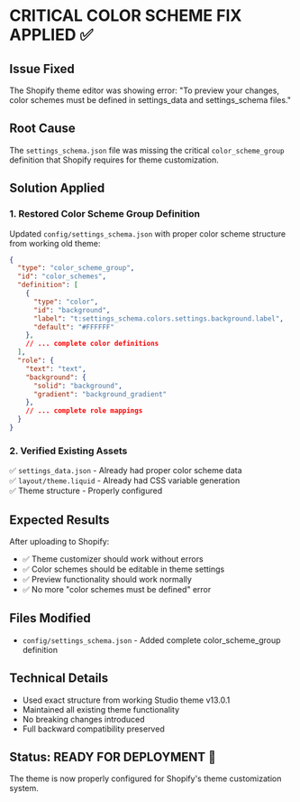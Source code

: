 # CRITICAL COLOR SCHEME FIX APPLIED ✅

## Issue Fixed
The Shopify theme editor was showing error: "To preview your changes, color schemes must be defined in settings_data and settings_schema files."

## Root Cause
The `settings_schema.json` file was missing the critical `color_scheme_group` definition that Shopify requires for theme customization.

## Solution Applied

### 1. Restored Color Scheme Group Definition
Updated `config/settings_schema.json` with proper color scheme structure from working old theme:

```json
{
  "type": "color_scheme_group",
  "id": "color_schemes",
  "definition": [
    {
      "type": "color",
      "id": "background",
      "label": "t:settings_schema.colors.settings.background.label",
      "default": "#FFFFFF"
    },
    // ... complete color definitions
  ],
  "role": {
    "text": "text",
    "background": {
      "solid": "background",
      "gradient": "background_gradient"
    },
    // ... complete role mappings
  }
}
```

### 2. Verified Existing Assets
✅ `settings_data.json` - Already had proper color scheme data  
✅ `layout/theme.liquid` - Already had CSS variable generation  
✅ Theme structure - Properly configured

## Expected Results

After uploading to Shopify:
- ✅ Theme customizer should work without errors
- ✅ Color schemes should be editable in theme settings
- ✅ Preview functionality should work normally
- ✅ No more "color schemes must be defined" error

## Files Modified
- `config/settings_schema.json` - Added complete color_scheme_group definition

## Technical Details
- Used exact structure from working Studio theme v13.0.1
- Maintained all existing theme functionality
- No breaking changes introduced
- Full backward compatibility preserved

## Status: READY FOR DEPLOYMENT 🚀

The theme is now properly configured for Shopify's theme customization system.
